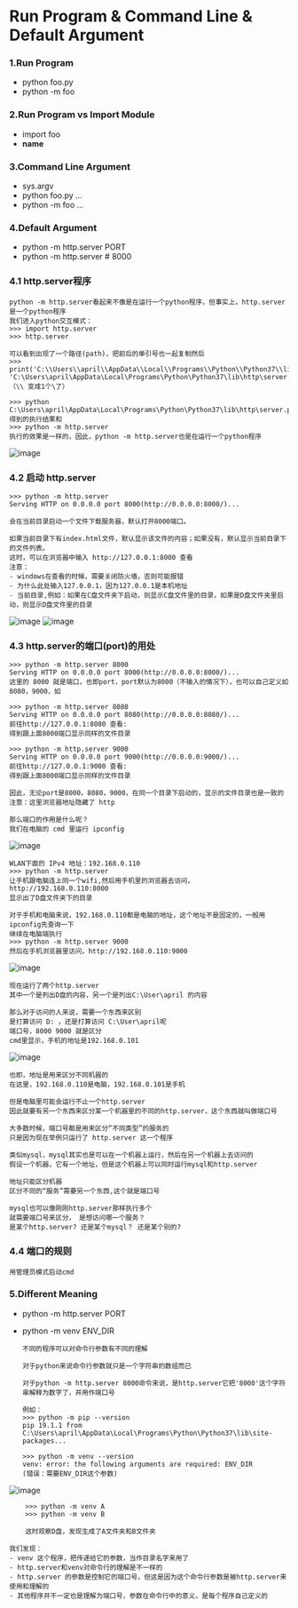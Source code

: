 # Run Program & Command Line & Default Argument

### 1.Run Program
  - python foo.py
  - python -m foo
  
  
### 2.Run Program vs Import Module
  - import foo
  - __name__

### 3.Command Line Argument
  - sys.argv
  - python foo.py ...
  - python -m foo ...

### 4.Default Argument
  - python -m http.server PORT
  - python -m http.server # 8000
  
### 4.1 http.server程序        

    python -m http.server看起来不像是在运行一个python程序，但事实上，http.server是一个python程序
    我们进入python交互模式：
    >>> import http.server
    >>> http.server

    可以看到出现了一个路径(path)，把前后的单引号也一起复制然后
    >>> print('C:\\Users\\april\\AppData\\Local\\Programs\\Python\\Python37\\lib\\http\\server.py')
    'C:\Users\april\AppData\Local\Programs\Python\Python37\lib\http\server.py'
    （\\ 变成1个\了）

    >>> python C:\Users\april\AppData\Local\Programs\Python\Python37\lib\http\server.py
    得到的执行结果和
    >>> python -m http.server
    执行的效果是一样的，因此，python -m http.server也是在运行一个python程序
        
![image](https://github.com/crystalapril/python-notes-april/blob/master/image/http.server.png)

### 4.2 启动 http.server
    
    >>> python -m http.server
    Serving HTTP on 0.0.0.0 port 8000(http://0.0.0.0:8000/)...

    会在当前目录启动一个文件下载服务器，默认打开8000端口。    

    如果当前目录下有index.html文件，默认显示该文件的内容；如果没有，默认显示当前目录下的文件列表。
    这时，可以在浏览器中输入 http://127.0.0.1:8000 查看
    注意：    
    - windows在查看的时候，需要关闭防火墙，否则可能报错  
    - 为什么此处输入127.0.0.1，因为127.0.0.1是本机地址
    - 当前目录,例如：如果在C盘文件夹下启动，则显示C盘文件里的目录，如果是D盘文件夹里启动，则显示D盘文件里的目录
![image](https://github.com/crystalapril/python-notes-april/blob/master/image/c.8000.png)
![image](https://github.com/crystalapril/python-notes-april/blob/master/image/c.8000-1.png)

### 4.3 http.server的端口(port)的用处    

    >>> python -m http.server 8000
    Serving HTTP on 0.0.0.0 port 8000(http://0.0.0.0:8000/)...
    这里的 8000 就是端口，也即port，port默认为8000（不输入的情况下），也可以自己定义如8080，9000，如
    
    >>> python -m http.server 8080
    Serving HTTP on 0.0.0.0 port 8080(http://0.0.0.0:8080/)...
    前往http://127.0.0.1:8080 查看:
    得到跟上面8000端口显示同样的文件目录
   
    >>> python -m http.server 9000
    Serving HTTP on 0.0.0.0 port 9000(http://0.0.0.0:9000/)...
    前往http://127.0.0.1:9000 查看:
    得到跟上面8000端口显示同样的文件目录

    因此，无论port是8000，8080，9000，在同一个目录下启动的，显示的文件目录也是一致的
    注意：这里浏览器地址隐藏了 http  

    那么端口的作用是什么呢？   
    我们在电脑的 cmd 里运行 ipconfig
![image](https://github.com/crystalapril/python-notes-april/blob/master/image/ipconfig.png)      
    
    WLAN下面的 IPv4 地址：192.168.0.110
    >>> python -m http.server
    让手机跟电脑连上同一个wifi,然后用手机里的浏览器去访问，http://192.168.0.110:8000
    显示出了D盘文件夹下的目录

    对于手机和电脑来说，192.168.0.110都是电脑的地址，这个地址不是固定的，一般用ipconfig先查询一下
    继续在电脑端执行
    >>> python -m http.server 9000
    然后在手机浏览器里访问，http://192.168.0.110:9000
![image](https://github.com/crystalapril/python-notes-april/blob/master/image/iphone.c.jpg) 

    现在运行了两个http.server
    其中一个是列出D盘的内容，另一个是列出C:\User\april 的内容
    
    那么对于访问的人来说，需要一个东西来区别
    是打算访问 D: ，还是打算访问 C:\User\april呢
    端口号，8000 9000 就是区分
    cmd里显示，手机的地址是192.168.0.101
![image](https://github.com/crystalapril/python-notes-april/blob/master/image/iphone-address.png) 

    也即，地址是用来区分不同机器的
    在这里，192.168.0.110是电脑，192.168.0.101是手机
    
    但是电脑里可能会运行不止一个http.server
    因此就要有另一个东西来区分某一个机器里的不同的http.server，这个东西就叫做端口号
    
    大多数时候，端口号都是用来区分“不同类型”的服务的
    只是因为现在举例只运行了 http.server 这一个程序
    
    类似mysql，mysql其实也是可以在一个机器上运行，然后在另一个机器上去访问的
    假设一个机器，它有一个地址，但是这个机器上可以同时运行mysql和http.server
    
    地址只能区分机器
    区分不同的“服务”需要另一个东西,这个就是端口号    
    
    mysql也可以像刚刚http.server那样执行多个
    就需要端口号来区分， 是想访问哪一个服务？
    是某个http.server? 还是某个mysql？ 还是某个别的?
    
### 4.4 端口的规则

    用管理员模式启动cmd
        
    
    

### 5.Different Meaning
  - python -m http.server PORT
  - python -m venv ENV_DIR
  
        不同的程序可以对命令行参数有不同的理解
        
        对于python来说命令行参数就只是一个字符串的数组而已    
        
        对于python -m http.server 8000命令来说，是http.server它把'8000'这个字符串解释为数字了，并用作端口号
        
        例如：
        >>> python -m pip --version
        pip 19.1.1 from C:\Users\april\AppData\Local\Programs\Python\Python37\lib\site-packages...
        
        >>> python -m venv --version
        venv: error: the following arguments are required: ENV_DIR              
        (错误：需要ENV_DIR这个参数)
![image](https://github.com/crystalapril/python-notes-april/blob/master/image/venv1.png) 
        
        >>> python -m venv A
        >>> python -m venv B   

        这时观察D盘，发现生成了A文件夹和B文件夹

    我们发现：
    - venv 这个程序，把传递给它的参数，当作目录名字来用了
    - http.server和venv对命令行的理解是不一样的
    - http.server 的参数是控制它的端口号，但这是因为这个命令行参数是被http.server来使用和理解的
    - 其他程序并不一定也是理解为端口号，参数在命令行中的意义，是每个程序自己定义的
   



        
        
        
        
        
        
        
